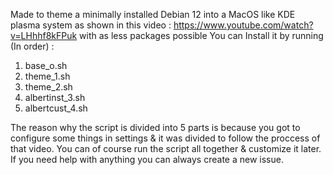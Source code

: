 Made to theme a minimally installed Debian 12 into a MacOS like KDE plasma system as shown in this video : https://www.youtube.com/watch?v=LHhhf8kFPuk with as less packages possible
You can Install it by running (In order) :
1. base_o.sh
2. theme_1.sh
3. theme_2.sh
4. albertinst_3.sh
5. albertcust_4.sh

The reason why the script is divided into 5 parts is because you got to configure some things in settings & it was divided to follow the proccess of that video. You can of course run the script all together & customize it later. If you need help with anything you can always create a new issue.
